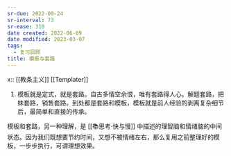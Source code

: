 ```yaml
---
sr-due: 2022-09-24
sr-interval: 73
sr-ease: 310
date created: 2022-06-09
date modified: 2023-03-07
tags:
  - 复习回顾
title: 模板与套路
---
```


x:: [[教条主义]] [[Templater]]

1. 模板就是定式，就是套路。自古多情空余恨，唯有套路得人心。解题套路，把妹套路，销售套路。到处都是套路和模板，模板就是前人经验的剥离复杂细节后，最简单和直接的传承。

模板和套路，另一种理解，是 [[📚思考·快与慢]] 中描述的理智脑和情绪脑的中间状态。因为我们既想要节约时间，又想不被情绪左右，那么复用之前整理好的模板，一步步执行，可谓理想效果。
